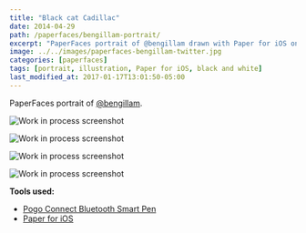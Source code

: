 ```yaml
---
title: "Black cat Cadillac"
date: 2014-04-29
path: /paperfaces/bengillam-portrait/
excerpt: "PaperFaces portrait of @bengillam drawn with Paper for iOS on an iPad."
image: ../../images/paperfaces-bengillam-twitter.jpg
categories: [paperfaces]
tags: [portrait, illustration, Paper for iOS, black and white]
last_modified_at: 2017-01-17T13:01:50-05:00
---
```


PaperFaces portrait of [@bengillam](https://twitter.com/bengillam).

![Work in process screenshot](../../images/paperfaces-bengillam-process-1-lg.jpg)

![Work in process screenshot](../../images/paperfaces-bengillam-process-2-lg.jpg)

![Work in process screenshot](../../images/paperfaces-bengillam-process-3-lg.jpg)

![Work in process screenshot](../../images/paperfaces-bengillam-process-4-lg.jpg)

**Tools used:**

- [Pogo Connect Bluetooth Smart Pen](https://www.amazon.com/gp/product/B009K448L4/ref=as_li_ss_tl?ie=UTF8&camp=1789&creative=390957&creativeASIN=B009K448L4&linkCode=as2&tag=mademist-20)
- [Paper for iOS](https://paper.bywetransfer.com/)

